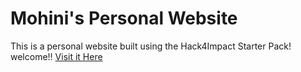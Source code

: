 # Mohini's Personal Website
This is a personal website built using the Hack4Impact Starter Pack!
welcome!!
[Visit it Here](https://mohinichahal.github.io)